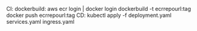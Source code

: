 CI:
dockerbuild:
    aws ecr login | docker login
    dockerbuild -t ecrrepourl:tag
    docker push ecrrepourl:tag
CD:
kubectl apply -f deployment.yaml services.yaml ingress.yaml    